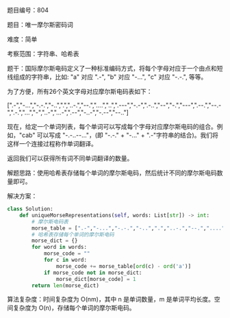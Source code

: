 题目编号：804

题目：唯一摩尔斯密码词

难度：简单

考察范围：字符串、哈希表

题干：国际摩尔斯电码定义了一种标准编码方式，将每个字母对应于一个由点和短线组成的字符串，比如: "a" 对应 ".-", "b" 对应 "-...", "c" 对应 "-.-.", 等等。

为了方便，所有26个英文字母对应摩尔斯电码表如下：

[".-","-...","-.-.","-..",".","..-.","--.","....","..",".---","-.-",".-..","--","-.","---",".--.","--.-",".-.","...","-","..-","...-",".--","-..-","-.--","--.."]

现在，给定一个单词列表，每个单词可以写成每个字母对应摩尔斯电码的组合。例如，"cab" 可以写成 "-.-..--..."，(即 "-.-." + "-..." + ".-"字符串的结合)。我们将这样一个连接过程称作单词翻译。

返回我们可以获得所有词不同单词翻译的数量。

解题思路：使用哈希表存储每个单词的摩尔斯电码，然后统计不同的摩尔斯电码数量即可。

解决方案：

```python
class Solution:
    def uniqueMorseRepresentations(self, words: List[str]) -> int:
        # 摩尔斯电码表
        morse_table = [".-","-...","-.-.","-..",".","..-.","--.","....","..",".---","-.-",".-..","--","-.","---",".--.","--.-",".-.","...","-","..-","...-",".--","-..-","-.--","--.."]
        # 哈希表存储每个单词的摩尔斯电码
        morse_dict = {}
        for word in words:
            morse_code = ""
            for c in word:
                morse_code += morse_table[ord(c) - ord('a')]
            if morse_code not in morse_dict:
                morse_dict[morse_code] = 1
        return len(morse_dict)
```

算法复杂度：时间复杂度为 O(nm)，其中 n 是单词数量，m 是单词平均长度。空间复杂度为 O(n)，存储每个单词的摩尔斯电码。